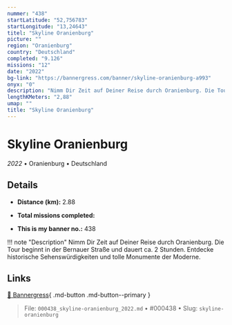 ```yaml
---
nummer: "438"
startLatitude: "52,756783"
startLongitude: "13,24643"
titel: "Skyline Oranienburg"
picture: ""
region: "Oranienburg"
country: "Deutschland"
completed: "9.126"
missions: "12"
date: "2022"
bg-link: "https://bannergress.com/banner/skyline-oranienburg-a993"
onyx: "0"
description: "Nimm Dir Zeit auf Deiner Reise durch Oranienburg. Die Tour beginnt in der Bernauer Straße und dauert ca. 2 Stunden. Entdecke historische Sehenswürdigkeiten und tolle Monumente der Moderne."
lengthKMeters: "2,88"
umap: ""
title: "Skyline Oranienburg"
---
```

# Skyline Oranienburg

*2022* • Oranienburg • Deutschland



## Details
- **Distance (km):** 2.88

- **Total missions completed:** 
- **This is my banner no.:** 438


!!! note "Description"
    Nimm Dir Zeit auf Deiner Reise durch Oranienburg. Die Tour beginnt in der Bernauer Straße und dauert ca. 2 Stunden. Entdecke historische Sehenswürdigkeiten und tolle Monumente der Moderne.



## Links
[🔗 Bannergress](https://bannergress.com/banner/skyline-oranienburg-a993){ .md-button .md-button--primary }



> File: `000438_skyline-oranienburg_2022.md` • #000438 • Slug: `skyline-oranienburg`
